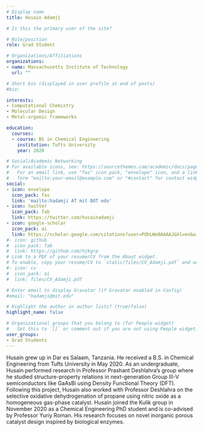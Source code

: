 ```yaml
---
# Display name
title: Husain Adamji

# Is this the primary user of the site?

# Role/position
role: Grad Student

# Organizations/Affiliations
organizations:
- name: Massachusetts Institute of Technology
  url: ""

# Short bio (displayed in user profile at end of posts)
#bio: 

interests:
- Computational Chemistry
- Molecular Design
- Metal-organic frameworks

education:
  courses:
  - course: BS in Chemical Engineering
    institution: Tufts University
    year: 2020

# Social/Academic Networking
# For available icons, see: https://sourcethemes.com/academic/docs/page-builder/#icons
#   For an email link, use "fas" icon pack, "envelope" icon, and a link in the
#   form "mailto:your-email@example.com" or "#contact" for contact widget.
social:
- icon: envelope
  icon_pack: fas
  link: 'mailto:hadamji AT mit DOT edu'
- icon: twitter
  icon_pack: fab
  link: https://twitter.com/husainadamji
- icon: google-scholar
  icon_pack: ai
  link: https://scholar.google.com/citations?user=PQhLWe0AAAAJ&hl=en&oi=ao
#- icon: github
#  icon_pack: fab
#  link: https://github.com/hjkgrp
# Link to a PDF of your resume/CV from the About widget.
# To enable, copy your resume/CV to `static/files/CV_Adamji.pdf` and uncomment the lines below.
#- icon: cv
#  icon_pack: ai
#  link: files/CV_Adamji.pdf

# Enter email to display Gravatar (if Gravatar enabled in Config)
#email: "hadamji@mit.edu"

# Highlight the author in author lists? (true/false)
highlight_name: false

# Organizational groups that you belong to (for People widget)
#   Set this to `[]` or comment out if you are not using People widget.
user_groups:
- Grad Students
---
```

Husain grew up in Dar es Salaam, Tanzania. He received a B.S. in Chemical Engineering from Tufts University in May 2020. As an undergraduate, Husain performed research in Professor Prashant Deshlahra’s group where he studied structure-property relations in next-generation Group III-V semiconductors like GaAsBi using Density Functional Theory (DFT). Following this project, Husain also worked with Professor Deshlahra on the selective oxidative dehydrogenation of propane using nitric oxide as a homogeneous gas-phase catalyst. Husain joined the Kulik group in November 2020 as a Chemical Engineering PhD student and is co-advised by Professor Yuriy Roman. His research focuses on novel inorganic porous catalyst design inspired by biological enzymes.
